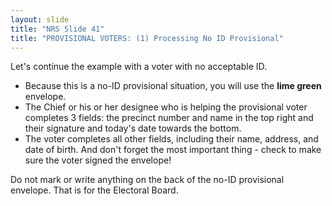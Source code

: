 ```yaml
---
layout: slide
title: "NRS Slide 41"
title: "PROVISIONAL VOTERS: (1) Processing No ID Provisional"
---
```


Let's continue the example with a voter with no acceptable ID.

- Because this is a no-ID provisional situation, you will use the **lime green** envelope.
- The Chief or his or her designee who is helping the provisional voter completes 3 fields: the precinct number and name in the top right and their signature and today's date towards the bottom.
- The voter completes all other fields, including their name, address, and date of birth. And don't forget the most important thing - check to make sure the voter signed the envelope!

Do not mark or write anything on the back of the no-ID provisional envelope. That is for the Electoral Board.
